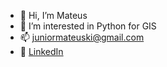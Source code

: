 - 👋 Hi, I’m Mateus
- 👀 I’m interested in Python for GIS 
- 📫 juniormateuski@gmail.com
- 🔗 [LinkedIn](https://www.linkedin.com/in/mateus-de-souza-junior-29a230160/)
